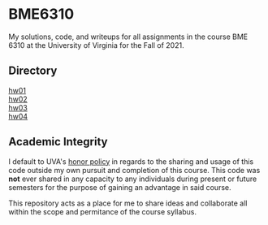 # BME6310
My solutions, code, and writeups for all assignments in the course BME 6310 at the University of Virginia for the Fall of 2021.

## Directory

[hw01](/hw01)  
[hw02](/hw02)  
[hw03](/hw03)  
[hw04](/hw04)

## Academic Integrity
I default to UVA's [honor policy](https://honor.virginia.edu/overview) in regards to the sharing and usage of this code outside my own pursuit and completion of this course. This code was **not** ever shared in any capacity to any individuals during present or future semesters for the purpose of gaining an advantage in said course.

This repository acts as a place for me to share ideas and collaborate all within the scope and permitance of the course syllabus.
